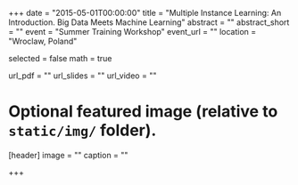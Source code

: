 +++
date = "2015-05-01T00:00:00"
title = "Multiple Instance Learning: An Introduction. Big Data Meets Machine Learning"
abstract = ""
abstract_short = ""
event = "Summer Training Workshop"
event_url = ""
location = "Wroclaw, Poland"

selected = false
math = true

url_pdf = ""
url_slides = ""
url_video = ""

# Optional featured image (relative to `static/img/` folder).
[header]
image = ""
caption = ""

+++
